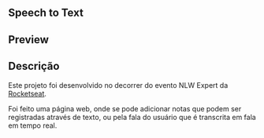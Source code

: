 ## Speech to Text

## Preview

## Descrição
<p> Este projeto foi desenvolvido no decorrer do evento NLW Expert da <a href="https://www.rocketseat.com.br/" target="_blank" rel="noopener noreferrer">Rocketseat</a>.  </p>
<p> Foi feito uma página web, onde se pode adicionar notas que podem ser registradas através de texto, ou pela fala do usuário que é transcrita em fala em tempo real.  </p>
